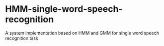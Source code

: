 # HMM-single-word-speech-recognition
A system implementation based on HMM and GMM for single word speech recognition task
